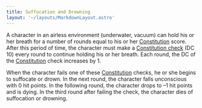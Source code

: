 ```yaml
---
title: Suffocation and Drowning
layout: '~/layouts/MarkdownLayout.astro'
---
```

A character in an airless environment (underwater, vacuum) can hold his or her
breath for a number of rounds equal to his or her
[Constitution](/modern.d20.srd/basics/ability.scores) score. After this period
of time, the character must make a [Constitution check](/modern.d20.srd/basics/ability.scores) (DC 10) every round to continue
holding his or her breath. Each round, the DC of the
[Constitution](/modern.d20.srd/basics/ability.scores) check increases by 1.

When the character fails one of these
[Constitution](/modern.d20.srd/basics/ability.scores) checks, he or she begins
to suffocate or drown. In the next round, the character falls unconscious with
0 hit points. In the following round, the character drops to –1 hit points and
is dying. In the third round after failing the check, the character dies of
suffocation or drowning.


